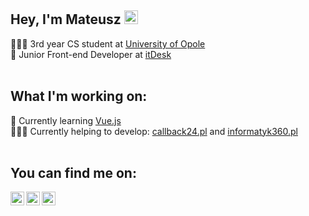 <h2>Hey, I'm Mateusz <img src="https://raw.githubusercontent.com/MartinHeinz/MartinHeinz/master/wave.gif" width="22px"></h2>

👨🏻‍🎓 3rd year CS student at [University of Opole][wmfii]<br>
🏢 Junior Front-end Developer at [itDesk][it]<br>
<br>
<h2>What I'm working on:</h2>

🌱 Currently learning [Vue.js][vue]<br>
🧑🏻‍💻 Currently helping to develop: [callback24.pl][c24] and [informatyk360.pl][inf360]<br>
<br>
<h2>You can find me on:</h2>

[<img align="left" alt="fb-icon" width="22px" src="https://cdn2.iconfinder.com/data/icons/social-media-2285/512/1_Linkedin_unofficial_colored_svg-512.png">][linked]
[<img align="left" alt="fb-icon" width="22px" src="https://cdn1.iconfinder.com/data/icons/social-media-2285/512/Colored_Facebook3_svg-512.png">][fb]
[<img align="left" alt="fb-icon" width="22px" src="https://cdn2.iconfinder.com/data/icons/social-media-applications/64/social_media_applications_3-instagram-512.png">][ig]

[wmfii]: http://wmfi.uni.opole.pl
[it]: https://itdesk.eu/en/
[vue]: https://vuejs.org
[c24]: https://callback24.pl
[inf360]: https://informatyk360.pl/
[linked]: https://www.linkedin.com/in/bronismateusz/
[fb]: https://www.facebook.com/bronisMateusz/
[ig]: http://instagram.com/bronismateusz/
